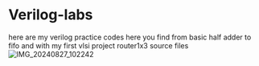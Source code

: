 # Verilog-labs
here are my verilog practice codes
here you find from basic half adder to fifo
and with my first vlsi project router1x3 source files 
![IMG_20240827_102242](https://github.com/user-attachments/assets/fe199b2f-aac7-439a-ad7c-fc6108f66248)
